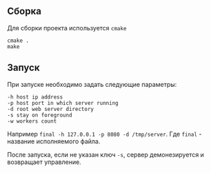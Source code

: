 
## Сборка
Для сборки проекта используется `cmake`
```
cmake .
make
```
## Запуск
При запуске необходимо задать следующие параметры:
```
-h host ip address
-p host port in which server running
-d root web server directory
-s stay on foreground
-w workers count
```
Например `final -h 127.0.0.1 -p 8080 -d /tmp/server`.
Где `final` - название исполняемого файла.

После запуска, если не указан ключ `-s`, сервер демонезируется и возвращает управление.

